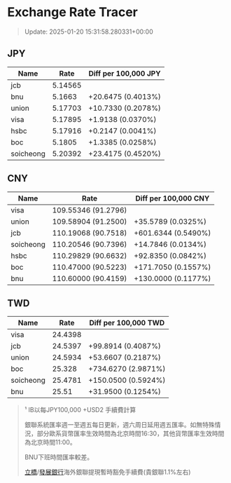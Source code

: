 # Exchange Rate Tracer

> Update: 2025-01-20 15:31:58.280331+00:00

## JPY

| Name      |    Rate | Diff per 100,000 JPY   |
|-----------|---------|------------------------|
| jcb       | 5.14565 |                        |
| bnu       | 5.1663  | +20.6475 (0.4013%)     |
| union     | 5.17703 | +10.7330 (0.2078%)     |
| visa      | 5.17895 | +1.9138 (0.0370%)      |
| hsbc      | 5.17916 | +0.2147 (0.0041%)      |
| boc       | 5.1805  | +1.3385 (0.0258%)      |
| soicheong | 5.20392 | +23.4175 (0.4520%)     |

## CNY

| Name      | Rate                | Diff per 100,000 CNY   |
|-----------|---------------------|------------------------|
| visa      | 109.55346	(91.2796) |                        |
| union     | 109.58904	(91.2500) | +35.5789 (0.0325%)     |
| jcb       | 110.19068	(90.7518) | +601.6344 (0.5490%)    |
| soicheong | 110.20546	(90.7396) | +14.7846 (0.0134%)     |
| hsbc      | 110.29829	(90.6632) | +92.8350 (0.0842%)     |
| boc       | 110.47000	(90.5223) | +171.7050 (0.1557%)    |
| bnu       | 110.60000	(90.4159) | +130.0000 (0.1177%)    |

## TWD

| Name      |    Rate | Diff per 100,000 TWD   |
|-----------|---------|------------------------|
| visa      | 24.4398 |                        |
| jcb       | 24.5397 | +99.8914 (0.4087%)     |
| union     | 24.5934 | +53.6607 (0.2187%)     |
| boc       | 25.328  | +734.6270 (2.9871%)    |
| soicheong | 25.4781 | +150.0500 (0.5924%)    |
| bnu       | 25.51   | +31.9500 (0.1254%)     |


> ¹ IB以每JPY100,000 +USD2 手續費計算
>
> 銀聯系統匯率週一至週五每日更新，週六周日延用週五匯率。如無特殊情況，部分歐系貨幣匯率生效時間為北京時間16:30，其他貨幣匯率生效時間為北京時間11:00。
>
> BNU下班時間匯率較差。
>
> [立橋](https://www.wlbank.com.mo/uploads/ueditor/file/20181211/1544536513900230.pdf)/[發展銀行](https://www.mdb.com.mo/Service_Charges_20230728.pdf)海外銀聯提現暫時豁免手續費(貴銀聯1.1%左右)

